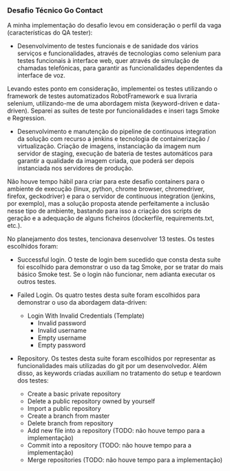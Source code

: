 ### Desafio Técnico Go Contact

A minha implementação do desafio levou em consideração o perfil da vaga (características do QA tester):
- Desenvolvimento de testes funcionais e de sanidade dos vários serviços e funcionalidades, através de tecnologias 
  como selenium para testes funcionais à interface web, quer através de simulação de chamadas telefónicas, para 
  garantir as funcionalidades dependentes da interface de voz.

Levando estes ponto em consideração, implementei os testes utilizando o framework de testes automatizados 
RobotFramework e sua livraria selenium, utilizando-me de uma abordagem mista (keyword-driven e data-driven). 
Separei as suítes de teste por funcionalidades e inseri tags Smoke e Regression.

  - Desenvolvimento e manutenção do pipeline de continuous integration da solução com recurso a jenkins e
    tecnologia de containerização / virtualização. Criação de imagens, instanciação da imagem num servidor
    de staging, execução de bateria de testes automáticos para garantir a qualidade da imagem criada,
    que poderá ser depois instanciada nos servidores de produção.

Não houve tempo hábil para criar para este desafio containers para o ambiente de execução (linux, python, 
chrome browser, chromedriver, firefox, geckodriver) e para o servidor de continuous integration (jenkins, por exemplo), 
mas a solução proposta atende perfeitamente a inclusão nesse tipo de ambiente, bastando para isso a criação dos 
scripts de geração e a adequação de alguns ficheiros (dockerfile, requirements.txt, etc.).

No planejamento dos testes, tencionava desenvolver 13 testes. Os testes escolhidos foram:
- Successful login. O teste de login bem sucedido que consta desta suíte foi escolhido para demonstrar o uso da tag 
  Smoke, por se tratar do mais básico Smoke test. Se o login não funcionar, nem adianta executar os outros testes.


- Failed Login. Os quatro testes desta suíte foram escolhidos para demonstrar o uso da abordagem data-driven:
    - Login With Invalid Credentials (Template)
        - Invalid password
        - Invalid username
        - Empty username
        - Empty password

- Repository. Os testes desta suite foram escolhidos por representar as funcionalidades mais utilizadas
              do git por um desenvolvedor. Além disso, as keywords criadas auxiliam no tratamento 
              do setup e teardown dos testes:
    - Create a basic private repository
    - Delete a public repository owned by yourself
    - Import a public repository
    - Create a branch from master
    - Delete branch from repository
    - Add new file into a repository (TODO: não houve tempo para a implementação) 
    - Commit into a repository (TODO: não houve tempo para a implementação) 
    - Merge repositories (TODO: não houve tempo para a implementação) 
